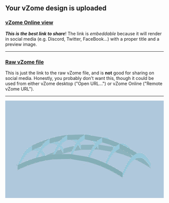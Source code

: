 ## Your vZome design is uploaded

### [vZome Online view][embed]

***This is the best link to share***!  The link is *embeddable* because it will render in social media (e.g. Discord, Twitter, FaceBook...) with a proper title and a preview image.

---

### [Raw vZome file][raw]

This is just the link to the raw vZome file, and is **not** good for
sharing on social media.
Honestly, you probably don't want this, though it could be used from either
vZome desktop ("Open URL...") or vZome Online ("Remote vZome URL").

---

![Image](<Elliptical-Paraboloid-Frame.png>)


[embed]: <https://vzome.com/app/embed.py?url=https://raw.githubusercontent.com/John-Kostick/vzome-sharing/main/2021/07/23/07-35-31-Elliptical-Paraboloid-Frame/Elliptical-Paraboloid-Frame.vZome>
[raw]: <https://raw.githubusercontent.com/John-Kostick/vzome-sharing/main/2021/07/23/07-35-31-Elliptical-Paraboloid-Frame/Elliptical-Paraboloid-Frame.vZome>
